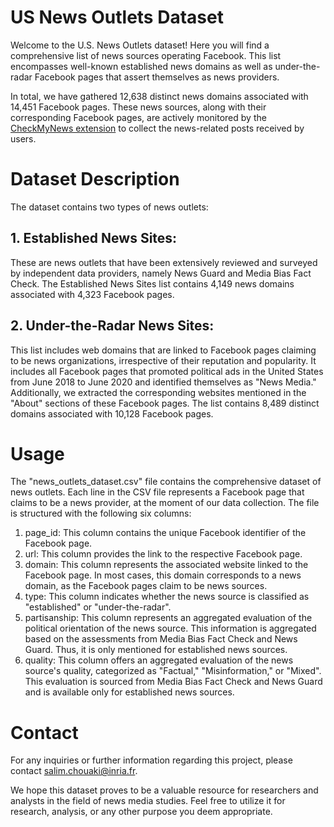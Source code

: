 # US News Outlets Dataset

Welcome to the U.S. News Outlets dataset! Here you will find a comprehensive list of news sources operating Facebook. This list encompasses well-known established news domains as well as under-the-radar Facebook pages that assert themselves as news providers.

In total, we have gathered 12,638 distinct news domains associated with 14,451 Facebook pages. These news sources, along with their corresponding Facebook pages, are actively monitored by the [CheckMyNews extension](https://github.com/CHOUAKIsalim/CheckMyNews) to collect the news-related posts received by users. 


# Dataset Description

The dataset contains two types of news outlets:

## 1. Established News Sites: 
These are news outlets that have been extensively reviewed and surveyed by independent data providers, namely News Guard and Media Bias Fact Check. The Established News Sites list contains 4,149 news domains associated with 4,323 Facebook pages.

## 2. Under-the-Radar News Sites: 
This list includes web domains that are linked to Facebook pages claiming to be news organizations, irrespective of their reputation and popularity. It includes all Facebook pages that promoted political ads in the United States from June 2018 to June 2020 and identified themselves as "News Media." Additionally, we extracted the corresponding websites mentioned in the "About" sections of these Facebook pages. The list contains 8,489 distinct domains associated with 10,128 Facebook pages.

# Usage
The "news_outlets_dataset.csv" file contains the comprehensive dataset of news outlets. Each line in the CSV file represents a Facebook page that claims to be a news provider, at the moment of our data collection. The file is structured with the following six columns:

1. page_id: This column contains the unique Facebook identifier of the Facebook page.
2. url: This column provides the link to the respective Facebook page.
3. domain: This column represents the associated website linked to the Facebook page. In most cases, this domain corresponds to a news domain, as the Facebook pages claim to be news sources.
4. type: This column indicates whether the news source is classified as "established" or "under-the-radar".
5. partisanship: This column represents an aggregated evaluation of the political orientation of the news source. This information is aggregated based on the assessments from Media Bias Fact Check and News Guard. Thus, it is only mentioned for established news sources.
6. quality: This column offers an aggregated evaluation of the news source's quality, categorized as "Factual," "Misinformation," or "Mixed". This evaluation is sourced from Media Bias Fact Check and News Guard and is available only for established news sources.


# Contact
For any inquiries or further information regarding this project, please contact salim.chouaki@inria.fr.


We hope this dataset proves to be a valuable resource for researchers and analysts in the field of news media studies. Feel free to utilize it for research, analysis, or any other purpose you deem appropriate. 





